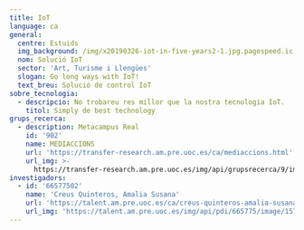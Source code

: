 ```yaml
---
title: IoT
language: ca
general:
  centre: Estuids
  img_background: /img/x20190326-iot-in-five-years2-1.jpg.pagespeed.ic.jkhmNWwrQd.jpg
  nom: Solució IoT
  sector: 'Art, Turisme i Llengües'
  slogan: Go long ways with IoT!
  text_breu: Solució de control IoT
sobre_tecnologia:
  - descripcio: No trobareu res millor que la nostra tecnologia IoT.
    titol: Simply de best technology
grups_recerca:
  - description: Metacampus Real
    id: '902'
    name: MEDIACCIONS
    url: 'https://transfer-research.am.pre.uoc.es/ca/mediaccions.html'
    url_img: >-
      https://transfer-research.am.pre.uoc.es/img/api/grupsrecerca/9/image/1573919706793
investigadors:
  - id: '66577502'
    name: 'Creus Quinteros, Amalia Susana'
    url: 'https://talent.am.pre.uoc.es/ca/creus-quinteros-amalia-susana.html'
    url_img: 'https://talent.am.pre.uoc.es/img/api/pdi/665775/image/1573925440895'
---
```



